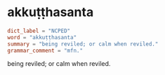 # akkuṭṭhasanta

``` toml
dict_label = "NCPED"
word = "akkuṭṭhasanta"
summary = "being reviled; or calm when reviled."
grammar_comment = "mfn."
```

being reviled; or calm when reviled.

